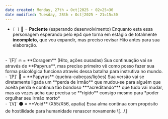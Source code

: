 ```yaml
---
date created: Monday, 27th ✦ Oct┆2025 ➣ 02▫25▫30
date modified: Tuesday, 28th ✦ Oct┆2025 ➣ 21▫15▫30
---
```


- `[ ]` 🌊 = **Paciente** (esperando desenvolvimento)
Enquanto esta essa personagem esperando pelo ep4 que torna em estágio de totalmente **incompleto**, que vou expandir, mas preciso revisar Hito antes para sua elaboração.
<br>
- `[F]` 🔥 = **Coragem** (Hito, ações ousadas)
Sua continuação vai se através de **Papyrus**, mas preciso primeiro vê como posso fazer sua forma psicológica funciona através dessa batalha para instrutiva no mundo. 
<br>
- `[P]` 🦴 = **Papyrus** (quebra-cabeças/lições)
Sua versão vai se diretamente ligada um **perda de irmão** que mudou-se para alguém que aceita perda e continua tão bondoso ***acreditando*** que tudo vai mudar, mas as vezes acha que precisa se **rígido** consigo mesmo para *poder orgulhar seu irmão morto*
<br>
- `[V]` ⚫ = **Void** (X55/X56, apatia)
Essa alma continua com propósito de hostilidade para humanidade renascer novamente \[...\]